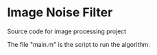 # Image Noise Filter
Source code for image processing project

The file "main.m" is the script to run the algorithm. 
